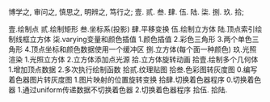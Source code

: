 博学之, 审问之, 慎思之, 明辨之, 笃行之;
壹. 贰. 叁. 肆. 伍. 陆. 柒. 捌. 玖. 拾;




壹.绘制点
贰.绘制矩形
叁.坐标系(投影)
肆.平移变换
伍.绘制立方体
陆.顶点索引绘制线框立方体
柒.varying变量和颜色插值
  1.颜色插值
  2.彩色三角形
  3.两个单色三角形
  4.顶点坐标和颜色数据使用一个缓冲区
捌.立方体(每个面一种颜色)
玖.光照渲染
  1.光照立方体
  2.立方体添加点光源
拾.立方体旋转动画
拾壹.绘制多个几何体
  1.增加顶点数据
  2.多次执行绘制函数
拾贰.纹理贴图
拾叁.色彩图转灰度图
  0.编写着色器图片转灰度图
  1.图片映射的位置旋转变换
拾肆.切换着色器程序
  0.切换着色器
  1.通过uniform传递数据不切换着色器
  2.切换着色器程序
拾伍.
拾陆.
